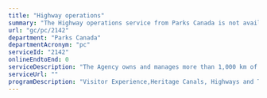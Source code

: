 ```yaml
---
title: "Highway operations"
summary: "The Highway operations service from Parks Canada is not available end-to-end online, according to the GC Service Inventory."
url: "gc/pc/2142"
department: "Parks Canada"
departmentAcronym: "pc"
serviceId: "2142"
onlineEndtoEnd: 0
serviceDescription: "The Agency owns and manages more than 1,000 km of national or provincial numbered highways in Parks Canada places.  Their safe operation affects Canadians’ movements while in Parks Canada places and between communities, and the movement of commercial goods between regions."
serviceUrl: ""
programDescription: "Visitor Experience,Heritage Canals, Highways and Townsites Management"
---
```

